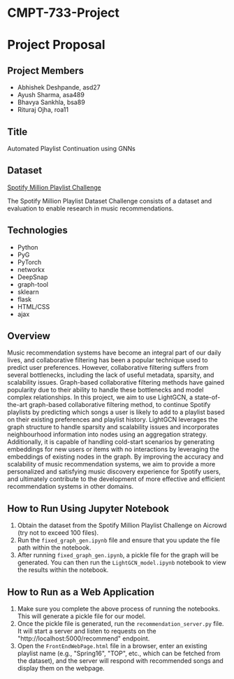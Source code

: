 # CMPT-733-Project

# Project Proposal

## **Project Members**

- Abhishek Deshpande, asd27
- Ayush Sharma, asa489
- Bhavya Sankhla, bsa89
- Rituraj Ojha, roa11


## **Title** 
Automated Playlist Continuation using GNNs

## **Dataset** 
[Spotify Million Playlist Challenge](https://www.aicrowd.com/challenges/spotify-million-playlist-dataset-challenge)

The Spotify Million Playlist Dataset Challenge consists of a dataset and evaluation to enable research in music recommendations. 

## **Technologies** 

- Python
- PyG
- PyTorch
- networkx
- DeepSnap
- graph-tool
- sklearn
- flask
- HTML/CSS
- ajax

## **Overview**

Music recommendation systems have become an integral part of our daily lives, and collaborative filtering has been a popular technique used to predict user preferences. However, collaborative filtering suffers from several bottlenecks, including the lack of useful metadata, sparsity, and scalability issues. Graph-based collaborative filtering methods have gained popularity due to their ability to handle these bottlenecks and model complex relationships. In this project, we aim to use LightGCN, a state-of-the-art graph-based collaborative filtering method, to continue Spotify playlists by predicting which songs a user is likely to add to a playlist based on their existing preferences and playlist history. LightGCN leverages the graph structure to handle sparsity and scalability issues and incorporates neighbourhood information into nodes using an aggregation strategy. Additionally, it is capable of handling cold-start scenarios by generating embeddings for new users or items with no interactions by leveraging the embeddings of existing nodes in the graph. By improving the accuracy and scalability of music recommendation systems, we aim to provide a more personalized and satisfying music discovery experience for Spotify users, and ultimately contribute to the development of more effective and efficient recommendation systems in other domains.



## How to Run Using Jupyter Notebook

1. Obtain the dataset from the Spotify Million Playlist Challenge on Aicrowd (try not to exceed 100 files).
2. Run the `fixed_graph_gen.ipynb` file and ensure that you update the file path within the notebook.
3. After running `fixed_graph_gen.ipynb`, a pickle file for the graph will be generated. You can then run the `LightGCN_model.ipynb` notebook to view the results within the notebook.

## How to Run as a Web Application

1. Make sure you complete the above process of running the notebooks. This will generate a pickle file for our model.
2. Once the pickle file is generated, run the `recommendation_server.py` file. It will start a server and listen to requests on the "http://localhost:5000/recommend" endpoint.
3. Open the `FrontEndWebPage.html` file in a browser, enter an existing playlist name (e.g., "Spring16", "TOP", etc., which can be fetched from the dataset), and the server will respond with recommended songs and display them on the webpage.



